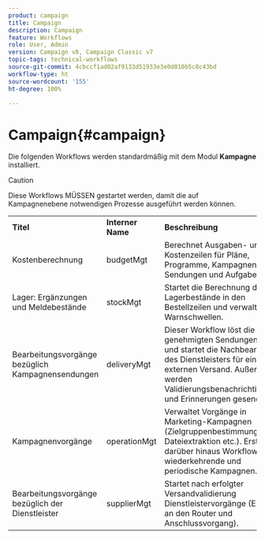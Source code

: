```yaml
---
product: campaign
title: Campaign
description: Campaign
feature: Workflows
role: User, Admin
version: Campaign v8, Campaign Classic v7
topic-tags: technical-workflows
source-git-commit: 4cbccf1ad02af9133d51933e3e0d010b5c8c43bd
workflow-type: ht
source-wordcount: '155'
ht-degree: 100%

---
```



# Campaign{#campaign}

Die folgenden Workflows werden standardmäßig mit dem Modul **Kampagne** installiert.

>[!CAUTION]
>
>Diese Workflows MÜSSEN gestartet werden, damit die auf Kampagnenebene notwendigen Prozesse ausgeführt werden können.

<table> 
 <tbody> 
  <tr> 
   <td> <strong>Titel</strong><br /> </td> 
   <td> <strong>Interner Name</strong><br /> </td> 
   <td> <strong>Beschreibung</strong><br /> </td> 
  </tr> 
  <tr> 
   <td> <span class="uicontrol">Kostenberechnung</span> <br /> </td> 
   <td> <span class="uicontrol">budgetMgt</span> <br /> </td> 
   <td> Berechnet Ausgaben- und Kostenzeilen für Pläne, Programme, Kampagnen, Sendungen und Aufgaben.<br /> </td> 
  </tr> 
  <tr> 
   <td> <span class="uicontrol">Lager: Ergänzungen und Meldebestände</span> <br /> </td> 
   <td> <span class="uicontrol">stockMgt</span> <br /> </td> 
   <td> Startet die Berechnung der Lagerbestände in den Bestellzeilen und verwaltet Warnschwellen.<br /> </td> 
  </tr> 
  <tr> 
   <td> <span class="uicontrol">Bearbeitungsvorgänge bezüglich Kampagnensendungen</span> <br /> </td> 
   <td> <span class="uicontrol">deliveryMgt</span> <br /> </td> 
   <td> Dieser Workflow löst die genehmigten Sendungen aus und startet die Nachbearbeitung des Dienstleisters für einen externen Versand. Außerdem werden Validierungsbenachrichtigungen und Erinnerungen gesendet.<br /> </td> 
  </tr> 
  <tr> 
   <td> <span class="uicontrol">Kampagnenvorgänge</span> <br /> </td> 
   <td> <span class="uicontrol">operationMgt</span> <br /> </td> 
   <td> Verwaltet Vorgänge in Marketing-Kampagnen (Zielgruppenbestimmung, Dateiextraktion etc.). Erstellt darüber hinaus Workflows für wiederkehrende und periodische Kampagnen.<br /> </td> 
  </tr> 
  <tr> 
   <td> <span class="uicontrol">Bearbeitungsvorgänge bezüglich der Dienstleister</span> <br /> </td> 
   <td> <span class="uicontrol">supplierMgt</span> <br /> </td> 
   <td> Startet nach erfolgter Versandvalidierung Dienstleistervorgänge (E-Mail an den Router und Anschlussvorgang). <br /> </td> 
  </tr> 
 </tbody> 
</table>

